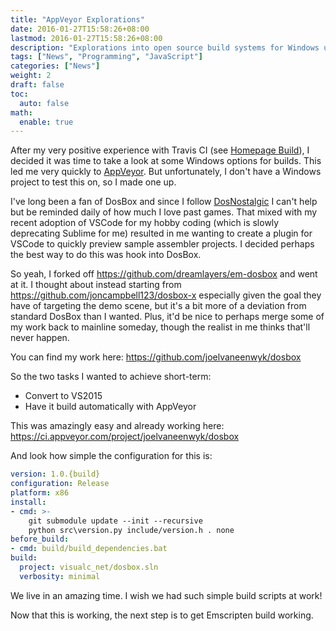 ```yaml
---
title: "AppVeyor Explorations"
date: 2016-01-27T15:58:26+08:00
lastmod: 2016-01-27T15:58:26+08:00
description: "Explorations into open source build systems for Windows using DosBox."
tags: ["News", "Programming", "JavaScript"]
categories: ["News"]
weight: 2
draft: false
toc:
  auto: false
math:
  enable: true
---
```


After my very positive experience with Travis CI (see
[Homepage Build](https://travis-ci.org/joelvaneenwyk/homepage)), I decided it was time to take a look at some Windows options for builds. This led me very quickly to [AppVeyor](https://www.appveyor.com/). But unfortunately, I don't have a Windows project to test this on, so I made one up.

I've long been a fan of DosBox and since I follow [DosNostalgic](https://twitter.com/dosnostalgic) I can't help but be reminded daily of how much I love past games. That mixed with my recent adoption of VSCode for my hobby coding (which is slowly deprecating Sublime for me) resulted in me wanting to create a plugin for VSCode to quickly preview sample assembler projects. I decided perhaps the best way to do this was hook into DosBox.

So yeah, I forked off <https://github.com/dreamlayers/em-dosbox> and went at it. I thought about instead starting from <https://github.com/joncampbell123/dosbox-x> especially given the goal they have of targeting the demo scene, but it's a bit more of a deviation from standard DosBox than I wanted. Plus, it'd be nice to perhaps merge some of my work back to mainline someday, though the realist in me thinks that'll never happen.

You can find my work here: <https://github.com/joelvaneenwyk/dosbox>

So the two tasks I wanted to achieve short-term:

* Convert to VS2015
* Have it build automatically with AppVeyor

This was amazingly easy and already working here: <https://ci.appveyor.com/project/joelvaneenwyk/dosbox>

And look how simple the configuration for this is:

```yaml
version: 1.0.{build}
configuration: Release
platform: x86
install:
- cmd: >-
    git submodule update --init --recursive
    python src\version.py include/version.h . none
before_build:
- cmd: build/build_dependencies.bat
build:
  project: visualc_net/dosbox.sln
  verbosity: minimal
```

We live in an amazing time. I wish we had such simple build scripts at work!

Now that this is working, the next step is to get Emscripten build working.
